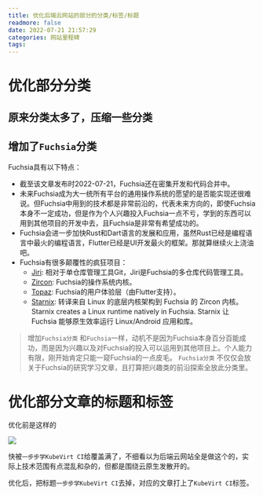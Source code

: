 ```yaml
---
title: 优化后端云网站的部分的分类/标签/标题
readmore: false
date: 2022-07-21 21:57:29
categories: 网站里程碑
tags:
---
```


# 优化部分分类

## 原来分类太多了，压缩一些分类

## 增加了`Fuchsia`分类

Fuchsia具有以下特点：
* 截至该文章发布时2022-07-21，Fuchsia还在密集开发和代码合并中。
* 未来Fuchsia成为大一统所有平台的通用操作系统的愿望的是否能实现还很难说。但Fuchsia中用到的技术都是非常前沿的，代表未来方向的，即使Fuchsia本身不一定成功，但是作为个人兴趣投入Fuchsia一点不亏，学到的东西可以用到其他项目的开发中去，且Fuchsia是非常有希望成功的。
* Fuchsia会进一步加快Rust和Dart语言的发展和应用，虽然Rust已经是编程语言中最火的编程语言，Flutter已经是UI开发最火的框架。那就算继续火上浇油吧。
* Fuchsia有很多颠覆性的疯狂项目：
  * [Jiri](https://fuchsia.googlesource.com/jiri): 相对于单仓库管理工具Git，Jiri是Fuchsia的多仓库代码管理工具。
  * [Zircon](https://fuchsia.googlesource.com/fuchsia/+/refs/heads/main/zircon/): Fuchsia的操作系统内核。
  * [Topaz](https://fuchsia.googlesource.com/topaz/): Fuchsia的用户体验层（由Flutter支持）。
  * [Starnix](https://fuchsia.googlesource.com/fuchsia/+/refs/heads/main/src/proc/bin/starnix/): 转译来自 Linux 的底层内核架构到 Fuchsia 的 Zircon 内核。Starnix creates a Linux runtime natively in Fuchsia. Starnix 让 Fuchsia 能够原生效率运行 Linux/Android 应用和库。

> 增加`Fuchsia分类` 和`Fuchsia`一样，动机不是因为Fuchsia本身百分百能成功，而是因为兴趣以及对Fuchsia的投入可以运用到其他项目上。个人能力有限，刚开始肯定只能一窥Fuchsia的一点皮毛。
> `Fuchsia分类` 不仅仅会放关于Fuchsia的研究学习文章，且打算把兴趣类的前沿探索全放此分类里。



# 优化部分文章的标题和标签

优化前是这样的

![](/images/change-dir/2022-07-22-13-57-49.png)

快被`一步步学KubeVirt CI`给覆盖满了，不细看以为后端云网站全是做这个的，实际上技术范围有点混乱和杂的，但都是围绕云原生发散开的。

优化后，把标题`一步步学KubeVirt CI`去掉，对应的文章打上了`KubeVirt CI`标签。
